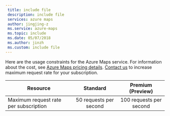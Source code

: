 ```yaml
---
 title: include file
 description: include file
 services: azure maps
 author: jingjing-z
 ms.service: azure-maps
 ms.topic: include
 ms.date: 05/07/2018
 ms.author: jinzh
 ms.custom: include file
---
```



Here are the usage constraints for the Azure Maps service. For information about the cost, see [Azure Maps pricing details](https://azure.microsoft.com/pricing/details/azure-maps/). [Contact us](https://azure.microsoft.com/overview/sales-number/) to increase maximum request rate for your subscription.

| Resource                              | Standard | Premium (Preview) |
|---------------------------------------|:-----:|:-----:|
| Maximum request rate per subscription |   50 requests per second  |   100 requests per second  |
